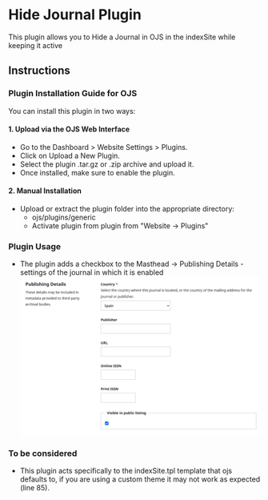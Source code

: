 # Hide Journal Plugin

This plugin allows you to Hide a Journal in OJS in the indexSite while keeping it active

## Instructions

### Plugin Installation Guide for OJS

You can install this plugin in two ways:

#### 1. Upload via the OJS Web Interface

-   Go to the Dashboard > Website Settings > Plugins.
-   Click on Upload a New Plugin.
-   Select the plugin .tar.gz or .zip archive and upload it.
-   Once installed, make sure to enable the plugin.

#### 2. Manual Installation

-   Upload or extract the plugin folder into the appropriate directory:
    -   ojs/plugins/generic
    -   Activate plugin from plugin from "Website -> Plugins"

### Plugin Usage

-   The plugin adds a checkbox to the Masthead -> Publishing Details - settings of the journal in which it is enabled
    ![Settings Example](doc/img/settingsExampleHideJournalPlugin.png)

### To be considered

-   This plugin acts specifically to the indexSite.tpl template that ojs defaults to, if you are using a custom theme it may not work as expected (line 85).
